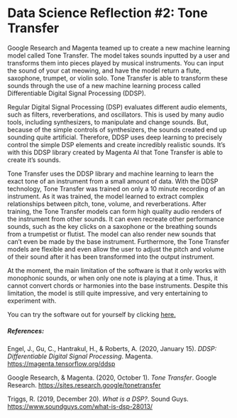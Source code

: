 # Data Science Reflection #2: Tone Transfer

Google Research and Magenta teamed up to create a new machine learning model called Tone Transfer. The model takes sounds inputted by a user and transforms them into pieces played by musical instruments. You can input the sound of your cat meowing, and have the model return a flute, saxophone, trumpet, or violin solo. Tone Transfer is able to transform these sounds through the use of a new machine learning process called Differentiable Digital Signal Processing (DDSP). 

Regular Digital Signal Processing (DSP) evaluates different audio elements, such as filters, reverberations, and oscillators. This is used by many audio tools, including synthesizers, to manipulate and change sounds. But, because of the simple controls of synthesizers, the sounds created end up sounding quite artificial. Therefore, DDSP uses deep learning to precisely control the simple DSP elements and create incredibly realistic sounds. It’s with this DDSP library created by Magenta AI that Tone Transfer is able to create it’s sounds.

Tone Transfer uses the DDSP library and machine learning to learn the exact tone of an instrument from a small amount of data. With the DDSP technology, Tone Transfer was trained on only a 10 minute recording of an instrument. As it was trained, the model learned to extract complex relationships between pitch, tone, volume, and reverberations. After training, the Tone Transfer models can form high quality audio renders of the instrument from other sounds. It can even recreate other performance sounds, such as the key clicks on a saxophone or the breathing sounds from a trumpetist or flutist. The model can also render new sounds that can’t even be made by the base instrument. Furthermore, the Tone Transfer models are flexible and even allow the user to adjust the pitch and volume of their sound after it has been transformed into the output instrument.

At the moment, the main limitation of the software is that it only works with monophonic sounds, or when only one note is playing at a time. Thus, it cannot convert chords or harmonies into the base instruments. Despite this limitation, the model is still quite impressive, and very entertaining to experiment with.

You can try the software out for yourself by clicking [here.](https://sites.research.google/tonetransfer)




##### References:

Engel, J., Gu, C., Hantrakul, H., & Roberts, A. (2020, January 15). *DDSP: Differentiable Digital Signal Processing*. Magenta. https://magenta.tensorflow.org/ddsp

Google Research, & Magenta. (2020, October 1). *Tone Transfer*. Google Research. https://sites.research.google/tonetransfer

Triggs, R. (2019, December 20). *What is a DSP?*. Sound Guys. https://www.soundguys.com/what-is-dsp-28013/

